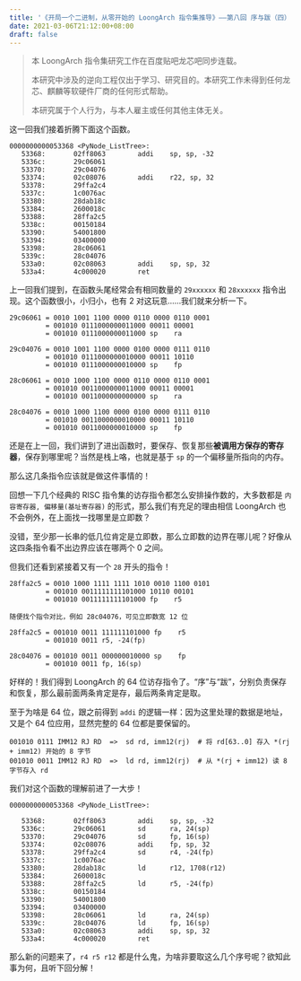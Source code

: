 ```yaml
---
title: '《开局一个二进制，从零开始的 LoongArch 指令集推导》——第八回 序与跋（四）'
date: 2021-03-06T21:12:00+08:00
draft: false
---
```


> 本 LoongArch 指令集研究工作在百度贴吧龙芯吧同步连载。
>
> 本研究中涉及的逆向工程仅出于学习、研究目的。本研究工作未得到任何龙芯、麒麟等软硬件厂商的任何形式帮助。
>
> 本研究属于个人行为，与本人雇主或任何其他主体无关。

这一回我们接着折腾下面这个函数。

```plain
0000000000053368 <PyNode_ListTree>:
   53368:       02ff8063        addi    sp, sp, -32
   5336c:       29c06061
   53370:       29c04076
   53374:       02c08076        addi    r22, sp, 32
   53378:       29ffa2c4
   5337c:       1c0076ac
   53380:       28dab18c
   53384:       2600018c
   53388:       28ffa2c5
   5338c:       00150184
   53390:       54001800
   53394:       03400000
   53398:       28c06061
   5339c:       28c04076
   533a0:       02c08063        addi    sp, sp, 32
   533a4:       4c000020        ret
```

上一回我们提到，在函数头尾经常会有相同数量的 `29xxxxxx` 和 `28xxxxxx` 指令出现。这个函数很小，小归小，也有 2 对这玩意……我们就来分析一下。

```plain
29c06061 = 0010 1001 1100 0000 0110 0000 0110 0001
         = 001010 0111000000011000 00011 00001
         = 001010 0111000000011000 sp    ra

29c04076 = 0010 1001 1100 0000 0100 0000 0111 0110
         = 001010 0111000000010000 00011 10110
         = 001010 0111000000010000 sp    fp

28c06061 = 0010 1000 1100 0000 0110 0000 0110 0001
         = 001010 0011000000011000 00011 00001
         = 001010 0011000000000000 sp    ra

28c04076 = 0010 1000 1100 0000 0100 0000 0111 0110
         = 001010 0011000000010000 00011 10110
         = 001010 0011000000010000 sp    fp
```

还是在上一回，我们讲到了进出函数时，要保存、恢复那些**被调用方保存的寄存器**，保存到哪里呢？当然是栈上咯，也就是基于 `sp` 的一个偏移量所指向的内存。

那么这几条指令应该就是做这件事情的！

回想一下几个经典的 RISC 指令集的访存指令都怎么安排操作数的，大多数都是 `内容寄存器, 偏移量(基址寄存器)` 的形式，那么我们有充足的理由相信 LoongArch 也不会例外，在上面找一找哪里是立即数？

没错，至少那一长串的低几位肯定是立即数，那么立即数的边界在哪儿呢？好像从这四条指令看不出边界应该在哪两个 0 之间。

但我们还看到紧接着又有一个 `28` 开头的指令！

```plain
28ffa2c5 = 0010 1000 1111 1111 1010 0010 1100 0101
         = 001010 0011111111101000 10110 00101
         = 001010 0011111111101000 fp    r5

随便找个指令对比，例如 28c04076，可见立即数宽 12 位

28ffa2c5 = 001010 0011 111111101000 fp    r5
         = 001010 0011 r5, -24(fp)

28c04076 = 001010 0011 000000010000 sp    fp
         = 001010 0011 fp, 16(sp)
```

好样的！我们得到 LoongArch 的 64 位访存指令了。“序”与“跋”，分别负责保存和恢复，那么最前面两条肯定是存，最后两条肯定是取。

至于为啥是 64 位，跟之前得到 `addi` 的逻辑一样：因为这里处理的数据是地址，又是个 64 位应用，显然完整的 64 位都是要保留的。

```plain
001010 0111 IMM12 RJ RD  =>  sd rd, imm12(rj)  # 将 rd[63..0] 存入 *(rj + imm12) 开始的 8 字节
001010 0011 IMM12 RJ RD  =>  ld rd, imm12(rj)  # 从 *(rj + imm12) 读 8 字节存入 rd
```

我们对这个函数的理解前进了一大步！

```plain
0000000000053368 <PyNode_ListTree>:

   53368:       02ff8063        addi    sp, sp, -32
   5336c:       29c06061        sd      ra, 24(sp)
   53370:       29c04076        sd      fp, 16(sp)
   53374:       02c08076        addi    fp, sp, 32
   53378:       29ffa2c4        sd      r4, -24(fp)
   5337c:       1c0076ac
   53380:       28dab18c        ld      r12, 1708(r12)
   53384:       2600018c
   53388:       28ffa2c5        ld      r5, -24(fp)
   5338c:       00150184
   53390:       54001800
   53394:       03400000
   53398:       28c06061        ld      ra, 24(sp)
   5339c:       28c04076        ld      fp, 16(sp)
   533a0:       02c08063        addi    sp, sp, 32
   533a4:       4c000020        ret
```

那么新的问题来了，`r4 r5 r12` 都是什么鬼，为啥非要取这么几个序号呢？欲知此事为何，且听下回分解！

